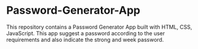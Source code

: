 # Password-Generator-App
This repository contains a Password Generator App built with HTML, CSS, JavaScript. This app suggest a password according to the user requirements and also indicate the strong and week password.
